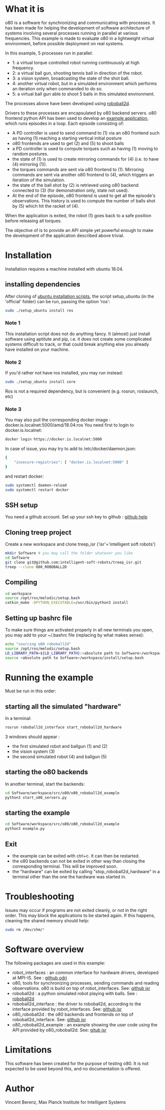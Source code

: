 
# What it is

o80 is a software for synchronizing and communicating with processes.
It has been made for helping the development of software architecture of systems involving several processes running in parallel at various frequencies.
This example is made to evaluate o80 in a lightweight virtual environment, before possible deployment on real systems.

In this example, 5 processes run in parallel:
- 1: a virtual torque controlled robot running continuously at high frequency.
- 2: a virtual ball gun, shooting tennis ball in direction of the robot.
- 3: a vision system, broadcasting the state of the shot ball.
- 4: another virtual robot, but in a simulated environment which performs an iteration only when commanded to do so.
- 5: a virtual ball gun able to shoot 5 balls in this simulated environment.

The processes above have been developed using [roboball2d](https://github.com/intelligent-soft-robots/roboball2d).

Drivers to these processes are encapsulated by o80 backend servers. o80 frontend python API has been used to develop an [example application](https://github.com/intelligent-soft-robots/o80_roboball2d_example/blob/master/example.py), which runs episodes in a loop. Each episode consisting of:

- A PD controller is used to send command to (1) via an o80 frontend such as having (1) reaching a starting vertical initial posture
- o80 frontends are used to get (2) and (5) to shoot balls
- a PD controller is used to compute torques such as having (1) moving to random postures.
- the state of (1) is used to create mirroring commands for (4) (i.e. to have (4) mirroring (1)).
- the torques commands are sent via o80 frontend to (1). Mirroring commands are sent via another o80 frontend to (4), which triggers an iteration of the simulation.
- the state of the ball shot by (2) is retrieved using o80 backend connected to (3) (for demonstration only, state not used).
- At the end of the episode, o80 frontend is used to get all the episode's observations. This history is used to compute the number of balls shot by (5) which hit the racket of (4).

When the application is exited, the robot (1) goes back to a safe position before releasing all torques.

The objective of is to provide an API simple yet powerful enough to make the development of the application described above trivial.

# Installation

Installation requires a machine installed with ubuntu 18.04. 

## installing dependencies

After cloning of [ubuntu installation scripts](https://github.com/machines-in-motion/ubuntu_installation_scripts.git), the script setup_ubuntu (in the 'official' folder) can be run, passing the option 'ros':

```bash
sudo ./setup_ubuntu install ros
```

### Note 1
This installation script does not do anything fancy. It (almost) just install software using aptitute and pip, i.e. it does not create some complicated systems difficult to track, or that could break anything else you already have installed on your machine.

### Note 2
If you'd rather not have ros installed, you may run instead:

```bash
sudo ./setup_ubuntu install core
```
Ros is not a required dependency, but is convenient (e.g. rosrun, roslaunch, etc)

### Note 3

You may also pull the corresponding docker image : docker.is.localnet:5000/amd/18.04:ros
You need first to login to docker.is.localnet:

```bash
docker login https://docker.is.localnet:5000
```

In case of issue, you may try to add to /etc/docker/daemon.json:

```bash
{
    "insecure-registries": [ "docker.is.localnet:5000" ]
}
```

and restart docker:

```bash
sudo systemctl daemon-reload
sudo systemctl restart docker
```

## SSH setup

You need a github account. Set up your ssh key to github : [github help](https://help.github.com/en/enterprise/2.17/user/github/authenticating-to-github/generating-a-new-ssh-key-and-adding-it-to-the-ssh-agent)

## Cloning treep project

Create a new workspace and clone treep_isr ('isr'='intelligent soft robots')

```bash
mkdir Software # you may call the folder whatever you like
cd Software
git clone git@github.com:intelligent-soft-robots/treep_isr.git
treep --clone O80_ROBOBALL2D
```

## Compiling

```bash
cd workspace
source /opt/ros/melodic/setup.bash 
catkin_make -DPYTHON_EXECUTABLE=/usr/bin/python3 install
```

## Setting up bashrc file

To make sure things are activated properly in all new terminals you open, you may add to your ~/.bashrc file
(replacing <absolute path to Software> by what makes sense):

```bash
echo "sourcing o80 roboball2d"
source /opt/ros/melodic/setup.bash
LD_LIBRARY_PATH=${LD_LIBRARY_PATH}:<absolute path to Software>/workspace/devel/lib
source <absolute path to Software>/workspace/install/setup.bash
```

# Running the example

Must be run in this order:

## starting all the simulated "hardware"

In a terminal:

```bash
rosrun roboball2d_interface start_roboball2d_hardware
```

3 windows should appear : 
- the first simulated robot and ballgun (1) and (2)
- the vision system (3) 
- the second simulated robot (4) and ballgun (5)

## starting the o80 backends

In another terminal, start the backends:

```bash
cd Software/workspace/src/o80/o80_roboball2d_example
python3 start_o80_servers.py
```

## starting the example

```bash
cd Software/workspace/src/o80/o80_roboball2d_example
python3 example.py
```

## Exit

- the example can be exited with ctrl+c. It can then be restarted.
- the o80 backends can not be exited in other way than closing the corresponding terminal. This will be improved soon.
- the "hardware" can be exited by calling "stop_roboball2d_hardware" in a terminal other than the one the hardware was started in.

# Troubleshooting

Issues may occur if programs are not exited cleanly, or not in the right order. This may block the applications to be started again. If this happens, cleaning the shared memory should help:

```bash
sudo rm /dev/shm/*
```
 
# Software overview

The following packages are used in this example:

- robot_interfaces : an common interface for hardware drivers, developed at MPI-IS. See : [github odri](https://github.com/open-dynamic-robot-initiative/robot_interfaces)
- o80, tools for synchronizing processes, sending commands and reading observations. o80 is build on top of robot_interfaces. See: [github isr](https://github.com/intelligent-soft-robots/o80)
- roboball2d : a python simulated robot playing with balls. See : [roboball2d](https://roboball2d.readthedocs.io/)
- roboball2d_interface : the driver to roboball2d, according to the interface provided by robot_interfaces. See: [github isr](https://github.com/intelligent-soft-robots/roboball2d_interface)
- o80_roboball2d : the o80 backends and frontends on top of roboball2d_interface. See: [github isr](https://github.com/intelligent-soft-robots/o80_roboball2d)
- o80_roboball2d_example : an example showing the user code using the API provided by o80_roboball2d. See: [gitub isr](https://github.com/intelligent-soft-robots/o80_roboball2d_example)  

# Limitations

This software has been created for the purpose of testing o80. It is not expected to be used beyond this, and no documentation is offered.
 
 # Author
 
 Vincent Berenz, Max Planck Institute for Intelligent Systems
 
